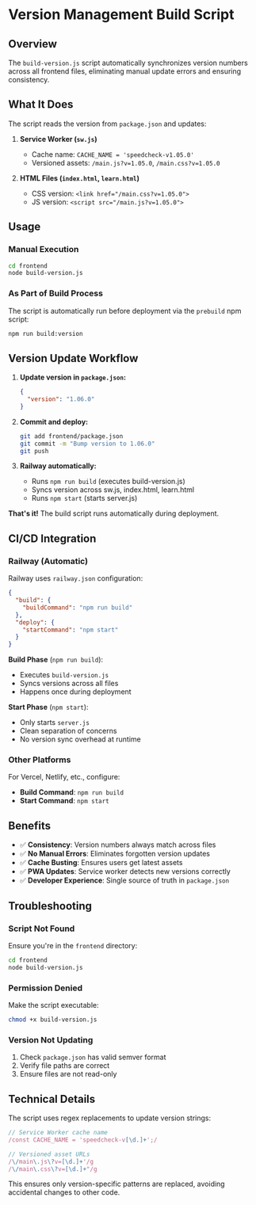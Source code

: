 # Version Management Build Script

## Overview

The `build-version.js` script automatically synchronizes version numbers across all frontend files, eliminating manual update errors and ensuring consistency.

## What It Does

The script reads the version from `package.json` and updates:

1. **Service Worker (`sw.js`)**
   - Cache name: `CACHE_NAME = 'speedcheck-v1.05.0'`
   - Versioned assets: `/main.js?v=1.05.0`, `/main.css?v=1.05.0`

2. **HTML Files (`index.html`, `learn.html`)**
   - CSS version: `<link href="/main.css?v=1.05.0">`
   - JS version: `<script src="/main.js?v=1.05.0">`

## Usage

### Manual Execution

```bash
cd frontend
node build-version.js
```

### As Part of Build Process

The script is automatically run before deployment via the `prebuild` npm script:

```bash
npm run build:version
```

## Version Update Workflow

1. **Update version in `package.json`:**
   ```json
   {
     "version": "1.06.0"
   }
   ```

2. **Commit and deploy:**
   ```bash
   git add frontend/package.json
   git commit -m "Bump version to 1.06.0"
   git push
   ```

3. **Railway automatically:**
   - Runs `npm run build` (executes build-version.js)
   - Syncs version across sw.js, index.html, learn.html
   - Runs `npm start` (starts server.js)

**That's it!** The build script runs automatically during deployment.

## CI/CD Integration

### Railway (Automatic)

Railway uses `railway.json` configuration:

```json
{
  "build": {
    "buildCommand": "npm run build"
  },
  "deploy": {
    "startCommand": "npm start"
  }
}
```

**Build Phase** (`npm run build`):
- Executes `build-version.js`
- Syncs versions across all files
- Happens once during deployment

**Start Phase** (`npm start`):
- Only starts `server.js`
- Clean separation of concerns
- No version sync overhead at runtime

### Other Platforms

For Vercel, Netlify, etc., configure:
- **Build Command**: `npm run build`
- **Start Command**: `npm start`

## Benefits

- ✅ **Consistency**: Version numbers always match across files
- ✅ **No Manual Errors**: Eliminates forgotten version updates
- ✅ **Cache Busting**: Ensures users get latest assets
- ✅ **PWA Updates**: Service worker detects new versions correctly
- ✅ **Developer Experience**: Single source of truth in `package.json`

## Troubleshooting

### Script Not Found

Ensure you're in the `frontend` directory:
```bash
cd frontend
node build-version.js
```

### Permission Denied

Make the script executable:
```bash
chmod +x build-version.js
```

### Version Not Updating

1. Check `package.json` has valid semver format
2. Verify file paths are correct
3. Ensure files are not read-only

## Technical Details

The script uses regex replacements to update version strings:

```javascript
// Service Worker cache name
/const CACHE_NAME = 'speedcheck-v[\d.]+';/

// Versioned asset URLs
/\/main\.js\?v=[\d.]+'/g
/\/main\.css\?v=[\d.]+"/g
```

This ensures only version-specific patterns are replaced, avoiding accidental changes to other code.
